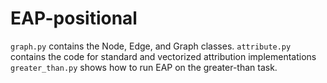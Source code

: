 # EAP-positional

`graph.py` contains the Node, Edge, and Graph classes.
`attribute.py` contains the code for standard and vectorized attribution implementations
`greater_than.py` shows how to run EAP on the greater-than task.
